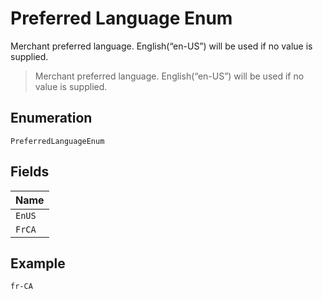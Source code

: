 
# Preferred Language Enum

Merchant preferred language. English(“en-US”) will be used if no value is supplied.

> Merchant preferred language. English(“en-US”) will be used if no value is supplied.

## Enumeration

`PreferredLanguageEnum`

## Fields

| Name |
|  --- |
| `EnUS` |
| `FrCA` |

## Example

```
fr-CA
```

